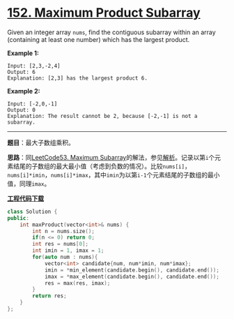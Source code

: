 # [152. Maximum Product Subarray](https://leetcode.com/problems/maximum-product-subarray/)

Given an integer array `nums`, find the contiguous subarray within an array (containing at least one number) which has the largest product.

**Example 1:**

```
Input: [2,3,-2,4]
Output: 6
Explanation: [2,3] has the largest product 6.
```

**Example 2:**

```
Input: [-2,0,-1]
Output: 0
Explanation: The result cannot be 2, because [-2,-1] is not a subarray.
```

-----

**题目**：最大子数组乘积。

**思路**：同[LeetCode53. Maximum Subarray](https://blog.csdn.net/grllery/article/details/87822773)的解法，参见[解析](https://leetcode.com/problems/maximum-product-subarray/discuss/48230/Possibly-simplest-solution-with-O(n)-time-complexity)。记录以第`i`个元素结尾的子数组的最大最小值（考虑到负数的情况）。比较`nums[i]`，`nums[i]*imin`，`nums[i]*imax`，其中`imin`为以第`i-1`个元素结尾的子数组的最小值，同理`imax`。

[**工程代码下载**](https://github.com/shenkh/leetcode)

```cpp
class Solution {
public:
    int maxProduct(vector<int>& nums) {
        int n = nums.size();
        if(n <= 0) return 0;
        int res = nums[0];
        int imin = 1, imax = 1;
        for(auto num : nums){
            vector<int> candidate{num, num*imin, num*imax};
            imin = *min_element(candidate.begin(), candidate.end());
            imax = *max_element(candidate.begin(), candidate.end());
            res = max(res, imax);
        }
        return res;
    }
};
```
